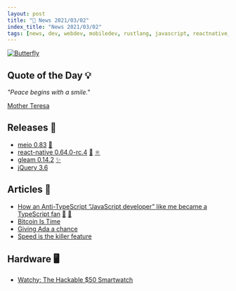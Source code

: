 ```yaml
---
layout: post
title: "📜 News 2021/03/02"
index_title: "News 2021/03/02"
tags: [news, dev, webdev, mobiledev, rustlang, javascript, reactnative, gleamlang, typescript, bitcoin, adalang, smartwatch]
---
```


<a href="https://daily-tech-news.github.io/2021/03/02/news.html">
  <img src="https://user-images.githubusercontent.com/430272/99024595-ac61e500-2545-11eb-9247-ea6f2400510f.jpg"
     alt="Butterfly"
     class="image">
</a>

## Quote of the Day 💡

_"Peace begins with a smile."_

[Mother Teresa](https://en.wikipedia.org/wiki/Mother_Teresa)

## Releases 🥳

- [meio 0.83](https://github.com/rillrate/meio/releases/tag/v0.83.0) [🦀](https://www.rust-lang.org "#rust")
- [react-native 0.64.0-rc.4](https://github.com/facebook/react-native/releases/tag/v0.64.0-rc.4) [🔶](https://www.ecma-international.org "#javascript") [⚛️ ](https://reactnative.dev "#reactnative")
- [gleam 0.14.2](https://github.com/gleam-lang/gleam/releases/tag/v0.14.2) [✨](https://gleam.run "#gleamlang")
- [jQuery 3.6](https://blog.jquery.com/2021/03/02/jquery-3-6-0-released/)

## Articles 📜

- [How an Anti-TypeScript “JavaScript developer” like me became a TypeScript fan](https://chiragswadia.medium.com/how-an-anti-typescript-javascript-developer-like-me-became-a-typescript-fan-a4e043151ad7) [🔷](https://www.typescriptlang.org "#typescript") [🔶](https://www.ecma-international.org "#javascript")
- [Bitcoin Is Time](https://dergigi.com/2021/01/14/bitcoin-is-time/)
- [Giving Ada a chance](https://ajxs.me/blog/Giving_Ada_a_chance.html)
- [Speed is the killer feature](https://bdickason.com/posts/speed-is-the-killer-feature/)

## Hardware 🖥

- [Watchy: The Hackable $50 Smartwatch](https://spectrum.ieee.org/geek-life/hands-on/watchy-the-hackable-50-smartwatch)

